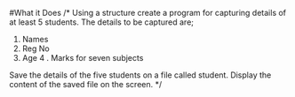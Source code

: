 #What it Does
/*
Using a structure create a program for capturing details of at least 5 students. The details to be captured are;
1. Names
2. Reg No
3. Age
4 . Marks for seven subjects

Save the details of the five students on a file called student. Display the content of the saved file on the screen.
*/